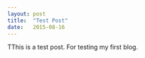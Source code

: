 ```yaml
---
layout: post
title:  "Test Post"
date:   2015-08-16
---
```


<p class="intro"><span class="dropcap">T</span>This is a test post. For testing my first blog.</p>

